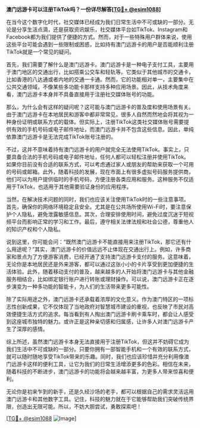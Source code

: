 **澳门远游卡可以注册TikTok吗？一份详尽解答[[TG💪+ @esim1088](https://t.me/s/esim1088)]**

在当今这个数字化时代，社交媒体已经成为我们日常生活中不可或缺的一部分。无论是分享生活点滴，还是获取资讯娱乐，社交媒体平台如TikTok、Instagram和Facebook都为我们提供了便捷的方式。然而，对于一些特殊用户群体来说，使用这些平台可能会遇到一些限制或困惑，比如持有澳门远游卡的用户是否能顺利注册TikTok就是一个常见的疑问。

首先，我们需要了解什么是澳门远游卡。澳门远游卡是一种电子支付工具，主要用于澳门地区的交通出行，比如搭乘公交车和轻轨等。它类似于其他城市的交通卡，比如香港的八达通或者内地的交通一卡通。然而，它的功能相对单一，主要集中在公共交通领域，不像某些多功能卡那样支持多种应用场景。因此，从技术角度来看，澳门远游卡本身并不具备直接用于注册社交媒体账号的功能。

那么，为什么会有这样的疑问呢？这可能与澳门远游卡的普及度和使用场景有关。由于澳门远游卡在本地居民和游客中都非常常见，很多人自然而然地会将其视为一种身份证明或联系方式的载体。但实际上，注册TikTok这类社交媒体账号需要提供有效的手机号码或电子邮件地址，而澳门远游卡并不包含这些信息。因此，单纯依靠澳门远游卡是无法完成TikTok账号注册的。

不过，这并不意味着持有澳门远游卡的用户就完全无法使用TikTok。事实上，只要具备合法的手机号码或电子邮件地址，任何人都可以轻松注册并使用TikTok。如果你目前没有合适的联系方式，可以考虑通过家人或朋友的帮助来获取一个可用的号码或邮箱。此外，随着科技的发展，现在市面上有很多虚拟号码服务提供商，他们可以为用户提供临时的手机号码，方便注册各类应用和服务。这种服务不仅适用于TikTok，也适用于其他需要验证身份的应用程序。

当然，在解决技术问题的同时，我们也应该关注使用TikTok时的一些注意事项。首先，确保你的网络环境稳定且安全。尤其是在公共场所使用Wi-Fi时，要注意保护个人隐私，避免泄露敏感信息。其次，合理安排使用时间，避免过度沉迷于短视频平台而影响正常的学习和工作。最后，遵守相关法律法规和社会公德，尊重他人的知识产权和个人隐私。

说到这里，你可能会问：“既然澳门远游卡不能直接用来注册TikTok，那它还有什么用途呢？”其实，澳门远游卡的价值远远不止体现在交通出行上。例如，许多商家和景点为了方便游客消费，已经开通了支持澳门远游卡支付的服务。这意味着，无论你是本地居民还是外来游客，都可以通过这张小小的卡片享受到更加便捷的生活体验。此外，随着移动支付的普及，越来越多的人开始将澳门远游卡与其他金融服务相结合，比如绑定银行账户进行转账或理财操作。可以说，澳门远游卡正在逐步演变为一种多功能的智能卡，为人们的生活带来更多可能性。

除了实际用途之外，澳门远游卡还承载着浓厚的文化意义。作为澳门特区的一项标志性创新成果，它不仅体现了当地政府对智慧城市建设的重视，也反映了市民对高效便捷生活方式的追求。每当看到有人掏出澳门远游卡刷卡乘车时，都会让人感受到这座城市独特的魅力。或许正是这种亲切感和归属感，让许多人对澳门远游卡产生了深厚的感情。

综上所述，虽然澳门远游卡本身无法直接用于注册TikTok，但这并不妨碍它成为我们生活中不可或缺的一部分。只要你拥有一部智能手机和一个有效的联系方式，就可以随时随地享受TikTok带来的乐趣。同时，我们也应该珍惜并充分利用像澳门远游卡这样的便利工具，让它为我们的日常生活增添更多的色彩。相信在未来，随着科技的不断进步，澳门远游卡的功能将会越来越丰富，为更多人带来惊喜和便利。

无论你是初来乍到的新手，还是久经沙场的老手，都可以根据自己的需求灵活运用澳门远游卡和其他数字工具。记住，科技的魅力就在于它能够帮助我们突破传统界限，创造出无限可能。所以，不妨大胆尝试，勇敢探索吧！

[[TG💪+ @esim1088](https://t.me/s/esim1088) ![Image](https://i.postimg.cc/4NQfJmqS/Snipaste-2025-05-13-00-14-12.png)]